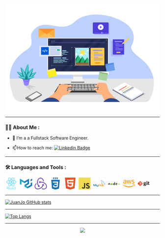 <div align="center">
  <img src="https://raw.githubusercontent.com/JuanROrellana/JuanROrellana/main/dev_home.jpg"  height="350"/>
</div>

---

### :man_technologist: About Me :

- :telescope: I’m a a Fullstack Software Engineer.

- :mailbox:How to reach me: [![Linkedin Badge](https://img.shields.io/badge/-Juan%20Ramirez-blue?style=flat&logo=Linkedin&logoColor=white)](https://www.linkedin.com/in/juan-jose-ramirez/)

---

### :hammer_and_wrench: Languages and Tools :

<div>
  <img src="https://github.com/devicons/devicon/blob/master/icons/react/react-original-wordmark.svg" title="React" alt="React" width="40" height="40"/>&nbsp;
  <img src="https://github.com/devicons/devicon/blob/master/icons/materialui/materialui-original.svg" title="Material UI" alt="Material UI" width="40" height="40"/>&nbsp;
  <img src="https://github.com/devicons/devicon/blob/master/icons/redux/redux-original.svg" title="Redux" alt="Redux " width="40" height="40"/>&nbsp;
  <img src="https://github.com/devicons/devicon/blob/master/icons/css3/css3-plain-wordmark.svg"  title="CSS3" alt="CSS" width="40" height="40"/>&nbsp;
  <img src="https://github.com/devicons/devicon/blob/master/icons/html5/html5-original.svg" title="HTML5" alt="HTML" width="40" height="40"/>&nbsp;
  <img src="https://github.com/devicons/devicon/blob/master/icons/javascript/javascript-original.svg" title="JavaScript" alt="JavaScript" width="40" height="40"/>&nbsp;
  <img src="https://github.com/devicons/devicon/blob/master/icons/mysql/mysql-original-wordmark.svg" title="MySQL"  alt="MySQL" width="40" height="40"/>&nbsp;
  <img src="https://github.com/devicons/devicon/blob/master/icons/nodejs/nodejs-original-wordmark.svg" title="NodeJS" alt="NodeJS" width="40" height="40"/>&nbsp;
  <img src="https://github.com/devicons/devicon/blob/master/icons/amazonwebservices/amazonwebservices-plain-wordmark.svg" title="AWS" alt="AWS" width="40" height="40"/>&nbsp;
  <img src="https://github.com/devicons/devicon/blob/master/icons/git/git-original-wordmark.svg" title="Git" **alt="Git" width="40" height="40"/>
</div>

---


[![JuanJo GitHub stats](https://github-readme-stats.vercel.app/api?username=JuanROrellana)](https://github.com/JuanROrellana/github-readme-stats)

---

[![Top Langs](https://github-readme-stats.vercel.app/api/top-langs/?username=JuanROrellana)](https://github.com/JuanROrellana/github-readme-stats)

---

<div id="footer" align="center">
  <img src="https://media.giphy.com/media/o0vwzuFwCGAFO/giphy.gif" width="225"/>
</div>
